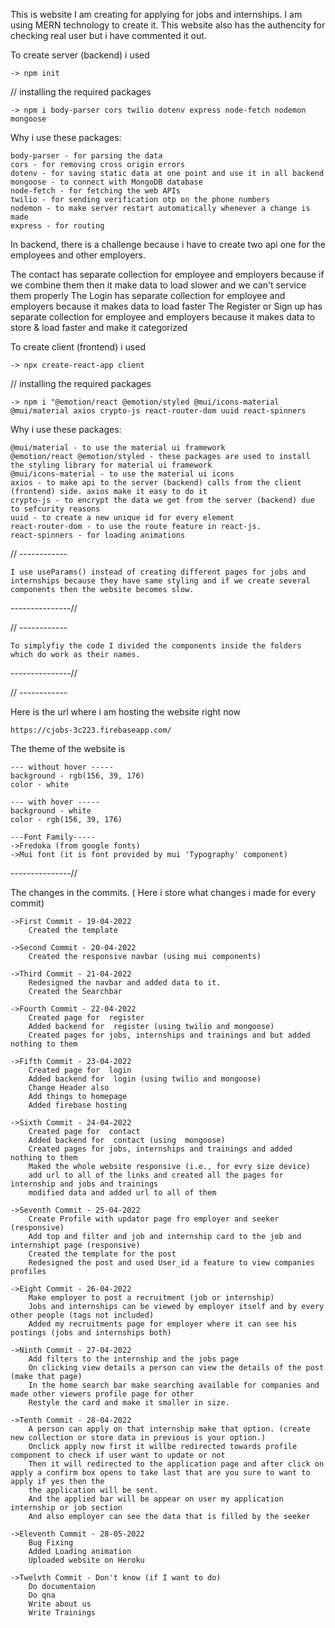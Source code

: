 This is website I am creating for applying for jobs and internships.
I am using MERN technology to create it. This website also has the authencity for checking real user but i have commented it out.

To create server (backend) i used

    -> npm init

// installing the required packages

    -> npm i body-parser cors twilio dotenv express node-fetch nodemon mongoose

Why i use these packages:

    body-parser - for parsing the data
    cors - for removing cross origin errors
    dotenv - for saving static data at one point and use it in all backend
    mongoose - to connect with MongoDB database
    node-fetch - for fetching the web APIs
    twilio - for sending verification otp on the phone numbers
    nodemon - to make server restart automatically whenever a change is made
    express - for routing

In backend, there is a challenge because i have to create two api one for the employees and other employers.

The contact has separate collection for employee and employers because if we combine them then it make data to load slower and we can't service them properly
The Login has separate collection for employee and employers because it makes data to load faster
The Register or Sign up has separate collection for employee and employers because it makes data to store & load faster and make it categorized

To create client (frontend) i used

    -> npx create-react-app client

// installing the required packages

    -> npm i "@emotion/react @emotion/styled @mui/icons-material @mui/material axios crypto-js react-router-dom uuid react-spinners

Why i use these packages:

    @mui/material - to use the material ui framework
    @emotion/react @emotion/styled - these packages are used to install the styling library for material ui framework
    @mui/icons-material - to use the material ui icons
    axios - to make api to the server (backend) calls from the client (frontend) side. axios make it easy to do it
    crypto-js - to encrypt the data we get from the server (backend) due to sefcurity reasons
    uuid - to create a new unique id for every element
    react-router-dom - to use the route feature in react-js.
    react-spinners - for loading animations

// ------------

    I use useParams() instead of creating different pages for jobs and internships because they have same styling and if we create several
    components then the website becomes slow.

---------------//

// ------------

    To simplyfiy the code I divided the components inside the folders which do work as their names.

---------------//

// ------------


Here is the url where i am hosting the website right now

    https://cjobs-3c223.firebaseapp.com/

The theme of the website is

    --- without hover -----
    background - rgb(156, 39, 176)
    color - white

    --- with hover -----
    background - white
    color - rgb(156, 39, 176)

    ---Font Family-----
    ->Fredoka (from google fonts)
    ->Mui font (it is font provided by mui 'Typography' component)

---------------//

The changes in the commits. ( Here i store what changes i made for every commit)

    ->First Commit - 19-04-2022
        Created the template

    ->Second Commit - 20-04-2022
        Created the responsive navbar (using mui components)

    ->Third Commit - 21-04-2022
        Redesigned the navbar and added data to it.
        Created the Searchbar

    ->Fourth Commit - 22-04-2022
        Created page for  register
        Added backend for  register (using twilio and mongoose)
        Created pages for jobs, internships and trainings and but added nothing to them

    ->Fifth Commit - 23-04-2022
        Created page for  login
        Added backend for  login (using twilio and mongoose)
        Change Header also
        Add things to homepage 
        Added firebase hosting

    ->Sixth Commit - 24-04-2022
        Created page for  contact
        Added backend for  contact (using  mongoose)
        Created pages for jobs, internships and trainings and added nothing to them
        Maked the whole website responsive (i.e., for evry size device)
        add url to all of the links and created all the pages for internship and jobs and trainings
        modified data and added url to all of them

    ->Seventh Commit - 25-04-2022
        Create Profile with updator page fro employer and seeker (responsive)
        Add top and filter and job and internship card to the job and internshipt page (responsive)
        Created the template for the post
        Redesigned the post and used User_id a feature to view companies profiles

    ->Eight Commit - 26-04-2022
        Make employer to post a recruitment (job or internship)
        Jobs and internships can be viewed by employer itself and by every other people (tags not included)
        Added my recruitments page for employer where it can see his postings (jobs and internships both)

    ->Ninth Commit - 27-04-2022
        Add filters to the internship and the jobs page
        On clicking view details a person can view the details of the post (make that page)
        In the home search bar make searching available for companies and made other viewers profile page for other
        Restyle the card and make it smaller in size.

    ->Tenth Commit - 28-04-2022
        A person can apply on that internship make that option. (create new collection or store data in previous is your option.)
        Onclick apply now first it willbe redirected towards profile component to check if user want to update or not
        Then it will redirected to the application page and after click on apply a confirm box opens to take last that are you sure to want to apply if yes then the 
        the application will be sent.
        And the applied bar will be appear on user my application internship or job section
        And also employer can see the data that is filled by the seeker

    ->Eleventh Commit - 28-05-2022
        Bug Fixing
        Added Loading animation
        Uploaded website on Heroku

    ->Twelvth Commit - Don't know (if I want to do)
        Do documentaion
        Do qna
        Write about us
        Write Trainings 